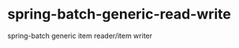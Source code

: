 spring-batch-generic-read-write
===============================

spring-batch generic item reader/item writer
